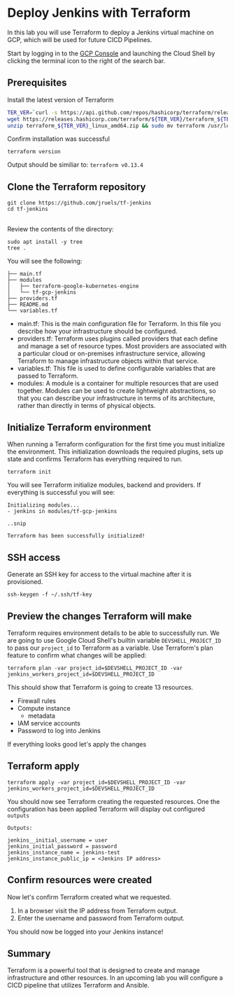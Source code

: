 # Deploy Jenkins with Terraform 

In this lab you will use Terraform to deploy a Jenkins virtual machine on GCP, which will be used for future CICD Pipelines.

Start by logging in to the [GCP Console](https://console.cloud.google.com) and launching the Cloud Shell by clicking the terminal icon to the right of the search bar.

## Prerequisites

Install the latest version of Terraform
```bash
TER_VER=`curl -s https://api.github.com/repos/hashicorp/terraform/releases/latest | grep tag_name | cut -d: -f2 | tr -d \"\,\v | awk '{$1=$1};1'`
wget https://releases.hashicorp.com/terraform/${TER_VER}/terraform_${TER_VER}_linux_amd64.zip
unzip terraform_${TER_VER}_linux_amd64.zip && sudo mv terraform /usr/local/bin/
```

Confirm installation was successful
```
terraform version 
```
Output should be similiar to: 
`terraform v0.13.4`

## Clone the Terraform repository
```
git clone https://github.com/jruels/tf-jenkins
cd tf-jenkins
```
##
Review the contents of the directory: 
```
sudo apt install -y tree 
tree . 
```
You will see the following: 
```
├── main.tf
├── modules
│   ├── terraform-google-kubernetes-engine
│   └── tf-gcp-jenkins
├── providers.tf
├── README.md
└── variables.tf
```

- main.tf: This is the main configuration file for Terraform. In this file you describe how your infrastructure should be configured. 
- providers.tf: Terraform uses plugins called providers that each define and manage a set of resource types. Most providers are associated with a particular cloud or on-premises infrastructure service, allowing Terraform to manage infrastructure objects within that service.
- variables.tf: This file is used to define configurable variables that are passed to Terraform.
- modules: A module is a container for multiple resources that are used together. Modules can be used to create lightweight abstractions, so that you can describe your infrastructure in terms of its architecture, rather than directly in terms of physical objects.

## Initialize Terraform environment
When running a Terraform configuration for the first time you must initialize the environment. This initialization downloads the required plugins, sets up state and confirms Terraform has everything required to run.
```
terraform init 
```

You will see Terraform initialize modules, backend and providers. If everything is successful you will see: 

```
Initializing modules...
- jenkins in modules/tf-gcp-jenkins

..snip

Terraform has been successfully initialized!
```

## SSH access 
Generate an SSH key for access to the virtual machine after it is provisioned. 
```
ssh-keygen -f ~/.ssh/tf-key
```

## Preview the changes Terraform will make
Terraform requires environment details to be able to successfully run. We are going to use Google Cloud Shell's builtin variable `DEVSHELL_PROJECT_ID` to pass our `project_id` to Terraform as a variable.
Use Terraform's plan feature to confirm what changes will be applied: 
```
terraform plan -var project_id=$DEVSHELL_PROJECT_ID -var jenkins_workers_project_id=$DEVSHELL_PROJECT_ID
```
This should show that Terraform is going to create 13 resources. 
- Firewall rules 
- Compute instance 
    - metadata    
- IAM service accounts 
- Password to log into Jenkins

If everything looks good let's apply the changes 
## Terraform apply 
```
terraform apply -var project_id=$DEVSHELL_PROJECT_ID -var jenkins_workers_project_id=$DEVSHELL_PROJECT_ID
```

You should now see Terraform creating the requested resources. One the configuration has been applied Terraform will display out configured `outputs`
```
Outputs:

jenkins__initial_username = user
jenkins_initial_password = password
jenkins_instance_name = jenkins-test
jenkins_instance_public_ip = <Jenkins IP address> 
```

## Confirm resources were created 
Now let's confirm Terraform created what we requested. 
1. In a browser visit the IP address from Terraform output. 
2. Enter the username and password from Terraform output.

You should now be logged into your Jenkins instance! 

## Summary 
Terraform is a powerful tool that is designed to create and manage infrastructure and other resources. In an upcoming lab you will configure a CICD pipeline that utilizes Terraform and Ansible.

